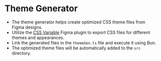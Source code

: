 # Theme Generator

- The theme generator helps create optimized CSS theme files from Figma designs.
- Utilize the [CSS Variable](https://www.figma.com/community/plugin/1270795391186145554/css-variables) Figma plugin to export CSS files for different themes and appearances.
- Link the generated files in the `themeGen.ts` file and execute it using Bun.
- The optimized theme files will be automatically added to the `src` directory.
